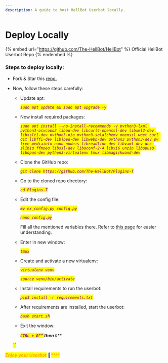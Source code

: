 ```yaml
---
description: A guide to host HellBot Userbot locally.
---
```


# Deploy Locally

{% embed url="https://github.com/The-HellBot/HellBot" %}
Official HellBot Userbot Repo
{% endembed %}

### Steps to deploy locally:

* Fork & Star this [repo.](https://github.com/The-HellBot/HellBot)
*   Now, follow these steps carefully:

    *   Update apt:

        _<mark style="color:purple;">`sudo apt update && sudo apt upgrade -y`</mark>_
    *   Now install required packages:

        _<mark style="color:purple;">`sudo apt install --no-install-recommends -y python3-lxml python3-psycopg2 libpq-dev libcurl4-openssl-dev libxml2-dev libxslt1-dev python3-pip python3-sqlalchemy openssl wget curl git libffi-dev libjpeg-dev libwebp-dev python3 python3-dev pv tree mediainfo nano nodejs libreadline-dev libyaml-dev gcc zlib1g ffmpeg libssl-dev libgconf-2-4 libxi6 unzip libopus0 libopus-dev python3-virtualenv tmux libmagickwand-dev`</mark>_
    *   Clone the GitHub repo:

        _<mark style="color:purple;">`git clone https://github.com/The-HellBot/Plugins-T`</mark>_
    *   Go to the cloned repo directory:

        _<mark style="color:purple;">`cd Plugins-T`</mark>_
    *   Edit the config file:

        _<mark style="color:purple;">`mv ex_config.py config.py`</mark>_

        _<mark style="color:purple;">`nano config.py`</mark>_

        Fill all the mentioned variables there. Refer to [this page](config-variables.md#mandatory-variables) for easier understanding.
    *   Enter in new window:

        _<mark style="color:purple;">`tmux`</mark>_
    *   Create and activate a new virtualenv:

        _<mark style="color:purple;">`virtualenv venv`</mark>_

        _<mark style="color:purple;">`source venv/bin/activate`</mark>_
    *   Install requirements to run the userbot:

        _<mark style="color:purple;">`pip3 install -r requirements.txt`</mark>_
    *   After requirements are installed, start the userbot:

        _<mark style="color:purple;">`bash start.sh`</mark>_
    *   Exit the window:

        _<mark style="color:purple;">**`CTRL + B`**</mark><mark style="color:purple;">**  **</mark><mark style="color:purple;">****</mark>  then  <mark style="color:purple;">****</mark><mark style="color:purple;">**  **</mark><mark style="color:purple;">**`D`**</mark>_

    _<mark style="color:purple;">**``**</mark>_

_<mark style="color:orange;">**Enjoy your Userbot**</mark>_ :tada:_<mark style="color:orange;">****</mark>_
